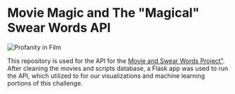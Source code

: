 # Movie Magic and The "Magical" Swear Words API
![Profanity in Film](https://static.rogerebert.com/uploads/review/primary_image/reviews/good-boys-movie-review-2019/hero_good-boys-movie-review-1.jpg)

This repository is used for the API for the [Movie and Swear Words Project"](https://github.com/tiffanyycheng99/Movies_and_Swear_Words). After cleaning the movies and scripts database, a Flask app was used to run the API, which utilized to for our visualizations and machine learning portions of this challenge.

